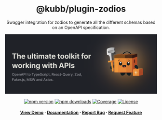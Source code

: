 <div align="center">

<!-- <img src="assets/logo.png" alt="logo" width="200" height="auto" /> -->
<h1>@kubb/plugin-zodios</h1>

<p>
   Swagger integration for zodios to generate all the different schemas based on an OpenAPI specification.
  </p>
  <img src="https://raw.githubusercontent.com/kubb-labs/kubb/main/assets/banner.png" alt="logo"  height="auto" />

[![npm version][npm-version-src]][npm-version-href]
[![npm downloads][npm-downloads-src]][npm-downloads-href]
[![Coverage][coverage-src]][coverage-href]
[![License][license-src]][license-href]

<!-- ALL-CONTRIBUTORS-BADGE:START - Do not remove or modify this section -->
<!-- ALL-CONTRIBUTORS-BADGE:END -->
</p>

<h4>
    <a href="https://codesandbox.io/s/github/kubb-labs/kubb/tree/alpha/examples/typescript" target="_blank">View Demo</a>
    <span> · </span>
      <a href="https://kubb.dev/" target="_blank">Documentation</a>
    <span> · </span>
      <a href="https://github.com/kubb-labs/kubb/issues/" target="_blank">Report Bug</a>
    <span> · </span>
      <a href="https://github.com/kubb-labs/kubb/issues/" target="_blank">Request Feature</a>
  </h4>
</div>

<!-- Badges -->

[npm-version-src]: https://img.shields.io/npm/v/@kubb/plugin-zodios?flat&colorA=18181B&colorB=f58517
[npm-version-href]: https://npmjs.com/package/@kubb/plugin-zodios
[npm-downloads-src]: https://img.shields.io/npm/dm/@kubb/plugin-zodios?flat&colorA=18181B&colorB=f58517
[npm-downloads-href]: https://npmjs.com/package/@kubb/plugin-zodios
[license-src]: https://img.shields.io/github/license/kubb-labs/kubb.svg?flat&colorA=18181B&colorB=f58517
[license-href]: https://github.com/kubb-labs/kubb/blob/main/LICENSE
[build-src]: https://img.shields.io/github/actions/workflow/status/kubb-labs/kubb/ci.yaml?style=flat&colorA=18181B&colorB=f58517
[build-href]: https://www.npmjs.com/package/@kubb/plugin-zodios
[minified-src]: https://img.shields.io/bundlephobia/min/@kubb/plugin-zodios?style=flat&colorA=18181B&colorB=f58517
[minified-href]: https://www.npmjs.com/package/@kubb/plugin-zodios
[coverage-src]: https://img.shields.io/codecov/c/github/kubb-labs/kubb?style=flat&colorA=18181B&colorB=f58517
[coverage-href]: https://www.npmjs.com/package/@kubb/plugin-zodios
